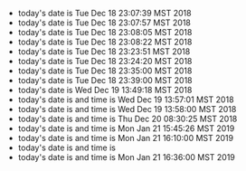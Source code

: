 * today's date is Tue Dec 18 23:07:39 MST 2018
* today's date is Tue Dec 18 23:07:57 MST 2018
* today's date is Tue Dec 18 23:08:05 MST 2018
* today's date is Tue Dec 18 23:08:22 MST 2018
* today's date is Tue Dec 18 23:23:51 MST 2018
* today's date is Tue Dec 18 23:24:20 MST 2018
* today's date is Tue Dec 18 23:35:00 MST 2018
* today's date is Tue Dec 18 23:39:00 MST 2018
* today's date is Wed Dec 19 13:49:18 MST 2018
* today's date is and time is Wed Dec 19 13:57:01 MST 2018
* today's date is and time is Wed Dec 19 13:58:00 MST 2018
* today's date is and time is Thu Dec 20 08:30:25 MST 2018
* today's date is and time is Mon Jan 21 15:45:26 MST 2019
* today's date is and time is Mon Jan 21 16:10:00 MST 2019
* today's date is and time is 
* today's date is and time is Mon Jan 21 16:36:00 MST 2019
